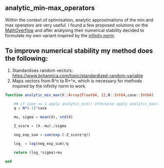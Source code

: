 ## analytic_min-max_operators

Within the context of optimisation, analytic approximations of the min and max operators 
are very useful. I found a few proposed solutions on the [MathOverflow](https://mathoverflow.net/questions/35191/a-differentiable-approximation-to-the-minimum-function) 
and after analysing their numerical stability decided to formulate my own variant inspired
by the [infinity norm](https://en.wikipedia.org/wiki/Lp_space#The_p-norm_in_finite_dimensions). 

## To improve numerical stability my method does the following:

1. Standardises random vectors: https://www.britannica.com/topic/standardized-random-variable
2. Maps vectors from R^n to R+^n, which is necessary for methods inspired by the infinity norm to work. 

```julia
function analytic_min_max(X::Array{Float64, 1},N::Int64,case::Int64)

    ## if case == 1 apply analytic_min() otherwise apply analytic_max()
    q = N*(-1)^case

    mu, sigma = mean(X), std(X)

    Z_score = (X.-mu)./sigma

    neg_exp_sum = sum(exp.(-Z_score*q))

    log_ = log(neg_exp_sum)/q

    return (log_*sigma)+mu

end
```